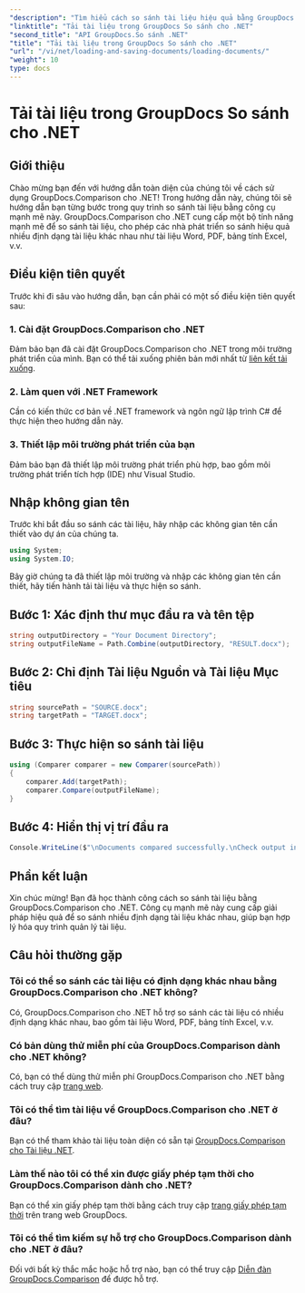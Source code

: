 ```yaml
---
"description": "Tìm hiểu cách so sánh tài liệu hiệu quả bằng GroupDocs.Comparison cho .NET. Hợp lý hóa quy trình quản lý tài liệu của bạn."
"linktitle": "Tải tài liệu trong GroupDocs So sánh cho .NET"
"second_title": "API GroupDocs.So sánh .NET"
"title": "Tải tài liệu trong GroupDocs So sánh cho .NET"
"url": "/vi/net/loading-and-saving-documents/loading-documents/"
"weight": 10
type: docs
---
```

# Tải tài liệu trong GroupDocs So sánh cho .NET

## Giới thiệu
Chào mừng bạn đến với hướng dẫn toàn diện của chúng tôi về cách sử dụng GroupDocs.Comparison cho .NET! Trong hướng dẫn này, chúng tôi sẽ hướng dẫn bạn từng bước trong quy trình so sánh tài liệu bằng công cụ mạnh mẽ này. GroupDocs.Comparison cho .NET cung cấp một bộ tính năng mạnh mẽ để so sánh tài liệu, cho phép các nhà phát triển so sánh hiệu quả nhiều định dạng tài liệu khác nhau như tài liệu Word, PDF, bảng tính Excel, v.v.
## Điều kiện tiên quyết
Trước khi đi sâu vào hướng dẫn, bạn cần phải có một số điều kiện tiên quyết sau:
### 1. Cài đặt GroupDocs.Comparison cho .NET
Đảm bảo bạn đã cài đặt GroupDocs.Comparison cho .NET trong môi trường phát triển của mình. Bạn có thể tải xuống phiên bản mới nhất từ [liên kết tải xuống](https://releases.groupdocs.com/comparison/net/).
### 2. Làm quen với .NET Framework
Cần có kiến thức cơ bản về .NET framework và ngôn ngữ lập trình C# để thực hiện theo hướng dẫn này.
### 3. Thiết lập môi trường phát triển của bạn
Đảm bảo bạn đã thiết lập môi trường phát triển phù hợp, bao gồm môi trường phát triển tích hợp (IDE) như Visual Studio.

## Nhập không gian tên
Trước khi bắt đầu so sánh các tài liệu, hãy nhập các không gian tên cần thiết vào dự án của chúng ta.

```csharp
using System;
using System.IO;
```

Bây giờ chúng ta đã thiết lập môi trường và nhập các không gian tên cần thiết, hãy tiến hành tải tài liệu và thực hiện so sánh.
## Bước 1: Xác định thư mục đầu ra và tên tệp
```csharp
string outputDirectory = "Your Document Directory";
string outputFileName = Path.Combine(outputDirectory, "RESULT.docx");
```
## Bước 2: Chỉ định Tài liệu Nguồn và Tài liệu Mục tiêu
```csharp
string sourcePath = "SOURCE.docx";
string targetPath = "TARGET.docx";
```
## Bước 3: Thực hiện so sánh tài liệu
```csharp
using (Comparer comparer = new Comparer(sourcePath))
{
    comparer.Add(targetPath);
    comparer.Compare(outputFileName);
}
```
## Bước 4: Hiển thị vị trí đầu ra
```csharp
Console.WriteLine($"\nDocuments compared successfully.\nCheck output in {outputDirectory}.");
```

## Phần kết luận
Xin chúc mừng! Bạn đã học thành công cách so sánh tài liệu bằng GroupDocs.Comparison cho .NET. Công cụ mạnh mẽ này cung cấp giải pháp hiệu quả để so sánh nhiều định dạng tài liệu khác nhau, giúp bạn hợp lý hóa quy trình quản lý tài liệu.
## Câu hỏi thường gặp
### Tôi có thể so sánh các tài liệu có định dạng khác nhau bằng GroupDocs.Comparison cho .NET không?
Có, GroupDocs.Comparison cho .NET hỗ trợ so sánh các tài liệu có nhiều định dạng khác nhau, bao gồm tài liệu Word, PDF, bảng tính Excel, v.v.
### Có bản dùng thử miễn phí của GroupDocs.Comparison dành cho .NET không?
Có, bạn có thể dùng thử miễn phí GroupDocs.Comparison cho .NET bằng cách truy cập [trang web](https://releases.groupdocs.com/).
### Tôi có thể tìm tài liệu về GroupDocs.Comparison cho .NET ở đâu?
Bạn có thể tham khảo tài liệu toàn diện có sẵn tại [GroupDocs.Comparison cho Tài liệu .NET](https://tutorials.groupdocs.com/comparison/net/).
### Làm thế nào tôi có thể xin được giấy phép tạm thời cho GroupDocs.Comparison dành cho .NET?
Bạn có thể xin giấy phép tạm thời bằng cách truy cập [trang giấy phép tạm thời](https://purchase.groupdocs.com/temporary-license/) trên trang web GroupDocs.
### Tôi có thể tìm kiếm sự hỗ trợ cho GroupDocs.Comparison dành cho .NET ở đâu?
Đối với bất kỳ thắc mắc hoặc hỗ trợ nào, bạn có thể truy cập [Diễn đàn GroupDocs.Comparison](https://forum.groupdocs.com/c/comparison/12) để được hỗ trợ.